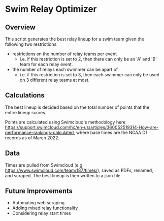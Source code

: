 # Swim Relay Optimizer

## Overview
This script generates the best relay lineup for a swim team given the following two restrictions:
* restrictions on the number of relay teams per event
    * i.e. if this restriction is set to 2, then there can only be an 'A' and 'B' team for each relay event.
* the number of relays each swimmer can be apart of
    * i.e. if this restriction is set to 3, then each swimmer can only be used on 3 different relay teams at most.

## Calculations
The best lineup is decided based on the total number of points that the entire lineup scores.

Points are calculated using Swimcloud's methodology here: https://support.swimcloud.com/hc/en-us/articles/360052519314-How-are-performance-rankings-calculated, where base times are the NCAA D1 records as of March 2022.

## Data
Times are pulled from Swimcloud (e.g. https://www.swimcloud.com/team/187/times/), saved as PDFs, renamed, and scraped. The best lineup is then written to a json file.

## Future Improvements
* Automating web scraping
* Adding mixed relay functionality
* Considering relay start times